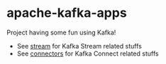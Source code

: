 # apache-kafka-apps

Project having some fun using Kafka!

* See [stream](stream) for Kafka Stream related stuffs
* See [connectors](connectors) for Kafka Connect related stuffs